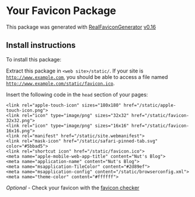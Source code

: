 # Your Favicon Package

This package was generated with [RealFaviconGenerator](https://realfavicongenerator.net/) [v0.16](https://realfavicongenerator.net/change_log#v0.16)

## Install instructions

To install this package:

Extract this package in <code>&lt;web site&gt;/static/</code>. If your site is <code>http://www.example.com</code>, you should be able to access a file named <code>http://www.example.com/static/favicon.ico</code>.

Insert the following code in the `head` section of your pages:

    <link rel="apple-touch-icon" sizes="180x180" href="/static/apple-touch-icon.png">
    <link rel="icon" type="image/png" sizes="32x32" href="/static/favicon-32x32.png">
    <link rel="icon" type="image/png" sizes="16x16" href="/static/favicon-16x16.png">
    <link rel="manifest" href="/static/site.webmanifest">
    <link rel="mask-icon" href="/static/safari-pinned-tab.svg" color="#5bbad5">
    <link rel="shortcut icon" href="/static/favicon.ico">
    <meta name="apple-mobile-web-app-title" content="Nut's Blog">
    <meta name="application-name" content="Nut's Blog">
    <meta name="msapplication-TileColor" content="#2d89ef">
    <meta name="msapplication-config" content="/static/browserconfig.xml">
    <meta name="theme-color" content="#ffffff">

*Optional* - Check your favicon with the [favicon checker](https://realfavicongenerator.net/favicon_checker)